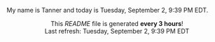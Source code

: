 My name is Tanner and today is Tuesday, September 2, 9:39 PM EDT.

<p align="center">This <i>README</i> file is generated <b>every 3 hours</b>!</br>Last refresh: Tuesday, September 2, 9:39 PM EDT<br /></p>
